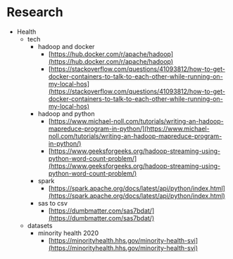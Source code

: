 # Research

- Health
  - tech
    - hadoop and docker
      - [https://hub.docker.com/r/apache/hadoop](https://hub.docker.com/r/apache/hadoop)
      - [https://stackoverflow.com/questions/41093812/how-to-get-docker-containers-to-talk-to-each-other-while-running-on-my-local-hos](https://stackoverflow.com/questions/41093812/how-to-get-docker-containers-to-talk-to-each-other-while-running-on-my-local-hos)
    - hadoop and python
      - [https://www.michael-noll.com/tutorials/writing-an-hadoop-mapreduce-program-in-python/](https://www.michael-noll.com/tutorials/writing-an-hadoop-mapreduce-program-in-python/)
      - [https://www.geeksforgeeks.org/hadoop-streaming-using-python-word-count-problem/](https://www.geeksforgeeks.org/hadoop-streaming-using-python-word-count-problem/)
    - spark
      - [https://spark.apache.org/docs/latest/api/python/index.html](https://spark.apache.org/docs/latest/api/python/index.html)
    - sas to csv
      - [https://dumbmatter.com/sas7bdat/](https://dumbmatter.com/sas7bdat/)
  - datasets
    - minority health 2020
      - [https://minorityhealth.hhs.gov/minority-health-svi](https://minorityhealth.hhs.gov/minority-health-svi)
